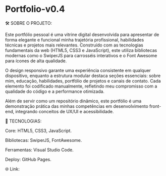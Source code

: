 # Portfolio-v0.4


🛠️ SOBRE O PROJETO:


Este portfólio pessoal é uma vitrine digital desenvolvida para apresentar de forma elegante e funcional minha trajetória profissional, habilidades técnicas e projetos mais relevantes. Construído com as tecnologias fundamentais da web (HTML5, CSS3 e JavaScript), este utiliza bibliotecas modernas como o SwiperJS para carrosséis interativos e o Font Awesome para ícones de alta qualidade. 

O design responsivo garante uma experiência consistente em qualquer dispositivo, enquanto a estrutura modular destaca seções essenciais: sobre mim, educação, habilidades, portfólio de projetos e canais de contato. Cada elemento foi codificado manualmente, refletindo meu compromisso com a qualidade do código e a performance otimizada.

Além de servir como um repositório dinâmico, este portfólio é uma demonstração prática das minhas competências em desenvolvimento front-end, integrando conceitos de UX/UI e acessibilidade.

🚀 TECNOLOGIAS:


Core: HTML5, CSS3, JavaScript.


Bibliotecas: SwiperJS, FontAwesome.


Ferramentas: Visual Studio Code.


Deploy: GitHub Pages.



🌐 Link:


